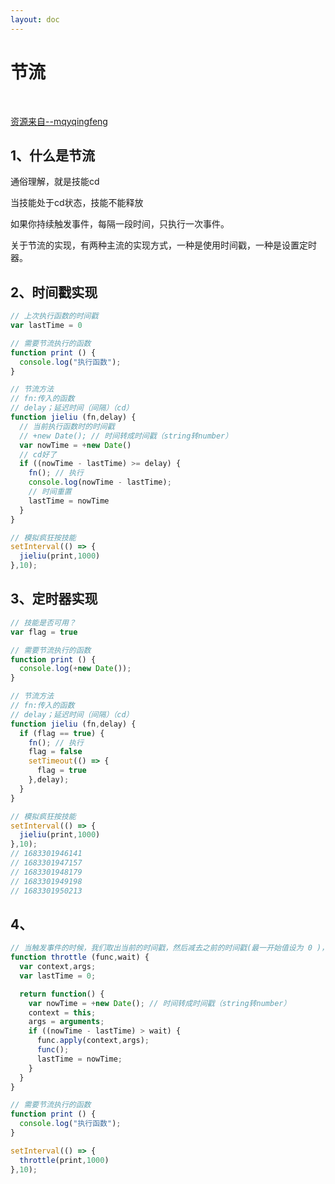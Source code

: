 ```yaml
---
layout: doc
---
```


# 节流



<br>

[资源来自--mqyqingfeng](https://github.com/mqyqingfeng/Blog/issues/49)



## 1、什么是节流

通俗理解，就是技能cd

当技能处于cd状态，技能不能释放

如果你持续触发事件，每隔一段时间，只执行一次事件。

关于节流的实现，有两种主流的实现方式，一种是使用时间戳，一种是设置定时器。



## 2、时间戳实现

```js
// 上次执行函数的时间戳
var lastTime = 0

// 需要节流执行的函数
function print () {
  console.log("执行函数");
}

// 节流方法
// fn:传入的函数
// delay；延迟时间（间隔）（cd）
function jieliu (fn,delay) {
  // 当前执行函数时的时间戳
  // +new Date(); // 时间转成时间戳（string转number）
  var nowTime = +new Date()
  // cd好了
  if ((nowTime - lastTime) >= delay) {
    fn(); // 执行
    console.log(nowTime - lastTime);
    // 时间重置
    lastTime = nowTime
  }
}

// 模拟疯狂按技能
setInterval(() => {
  jieliu(print,1000)
},10);
```



## 3、定时器实现

```js
// 技能是否可用？
var flag = true

// 需要节流执行的函数
function print () {
  console.log(+new Date());
}

// 节流方法
// fn:传入的函数
// delay；延迟时间（间隔）（cd）
function jieliu (fn,delay) {
  if (flag == true) {
    fn(); // 执行
    flag = false
    setTimeout(() => {
      flag = true
    },delay);
  }
}

// 模拟疯狂按技能
setInterval(() => {
  jieliu(print,1000)
},10);
// 1683301946141
// 1683301947157
// 1683301948179
// 1683301949198
// 1683301950213
```



## 4、

```js
// 当触发事件的时候，我们取出当前的时间戳，然后减去之前的时间戳(最一开始值设为 0 )，如果大于设置的时间周期，就执行函数，然后更新时间戳为当前的时间戳，如果小于，就不执行。
function throttle (func,wait) {
  var context,args;
  var lastTime = 0;

  return function() {
    var nowTime = +new Date(); // 时间转成时间戳（string转number）
    context = this;
    args = arguments;
    if ((nowTime - lastTime) > wait) {
      func.apply(context,args);
      func();
      lastTime = nowTime;
    }
  }
}

// 需要节流执行的函数
function print () {
  console.log("执行函数");
}

setInterval(() => {
  throttle(print,1000)
},10);
```

